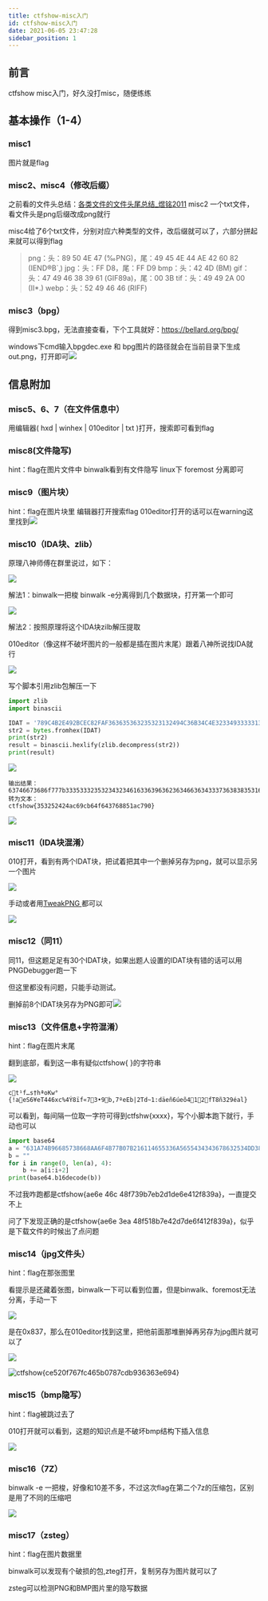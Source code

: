 ```yaml
---
title: ctfshow-misc入门
id: ctfshow-misc入门
date: 2021-06-05 23:47:28
sidebar_position: 1
---
```


<!-- more -->

## 前言

ctfshow misc入门，好久没打misc，随便练练



## 基本操作（1-4）

### misc1

图片就是flag

### misc2、misc4（修改后缀）

之前看的文件头总结：[各类文件的文件头尾总结_煜铭2011](https://blog.csdn.net/qq_29277155/article/details/98060616)
misc2 一个txt文件，看文件头是png后缀改成png就行

misc4给了6个txt文件，分别对应六种类型的文件，改后缀就可以了，六部分拼起来就可以得到flag

> png：头：89 50 4E 47 (‰PNG)，尾：49 45 4E 44 AE 42 60 82 (IEND®B`‚)
> jpg：头：FF D8，尾：FF D9
> bmp：头：42 4D (BM)
> gif：头：47 49 46 38 39 61 (GIF89a)，尾：00 3B
> tif：头：49 49 2A 00 (II*.)
> webp：头：52 49 46 46 (RIFF)

### misc3（bpg）

得到misc3.bpg，无法直接查看，下个工具就好：https://bellard.org/bpg/

windows下cmd输入bpgdec.exe 和 bpg图片的路径就会在当前目录下生成out.png，打开即可![](https://i.loli.net/2021/05/14/UfQVqmXdZ2HptE1.png)



## 信息附加

### misc5、6、7（在文件信息中）

用编辑器( hxd | winhex | 010editor | txt )打开，搜索即可看到flag

### misc8(文件隐写)

hint：flag在图片文件中
binwalk看到有文件隐写
linux下 foremost 分离即可

### misc9（图片块）

hint：flag在图片块里
编辑器打开搜索flag 
010editor打开的话可以在warning这里找到![](https://i.loli.net/2021/05/14/KjhFTG3iD6RVScd.png)

### misc10（IDA块、zlib）

原理八神师傅在群里说过，如下：

![](https://i.loli.net/2021/06/03/VfgSMyH6w8EpAQN.jpg)

解法1：binwalk一把梭
binwalk -e分离得到几个数据块，打开第一个即可

![](https://i.loli.net/2021/06/03/VkgHRyEfWlt48nU.png)

解法2：按照原理将这个IDA块zilb解压提取

010editor（像这样不破坏图片的一般都是插在图片末尾）跟着八神所说找IDA就行

![](https://i.loli.net/2021/06/03/7nAtgDrfcHqsQWv.png)

写个脚本引用zlib包解压一下

```python
import zlib
import binascii

IDAT = '789C4B2E492BCEC82FAF363635363235323132494C36B34C4E3233493333313637B3B030354C4C36B734A8050009960BD1'
str2 = bytes.fromhex(IDAT)
print(str2)
result = binascii.hexlify(zlib.decompress(str2))
print(result)
```

![](https://i.loli.net/2021/06/04/5uKzfSUyIe1QqVh.png)

```
输出结果：
63746673686f777b33353332353234323461633639636236346636343337363838353161633739307d
转为文本：
ctfshow{353252424ac69cb64f643768851ac790}
```

![](https://i.loli.net/2021/06/04/RaKmwrUMPZEV2QT.png)

### misc11（IDA块混淆）

010打开，看到有两个IDAT块，把试着把其中一个删掉另存为png，就可以显示另一个图片

![](https://i.loli.net/2021/06/04/JlzEMxTP1wCiYhU.png)

手动或者用[TweakPNG ](http://entropymine.com/jason/tweakpng/)都可以

![](https://i.loli.net/2021/06/04/h3MnteGIEHymLNr.png)

### misc12（同11）

同11，但这题足足有30个IDAT块，如果出题人设置的IDAT块有错的话可以用PNGDebugger跑一下

但这里都没有问题，只能手动测试。

删掉前8个IDAT块另存为PNG即可![](https://i.loli.net/2021/06/04/DKwaQWishnmLpHN.png)

### misc13（文件信息+字符混淆）

hint：flag在图片末尾

翻到底部，看到这一串有疑似ctfshow{ }的字符串

![](https://i.loli.net/2021/06/04/HPiAGUEdygsM5Ip.png)

```
ct¹f…s†hªoKw°{!aeS6¥eT446xc%4Ý8ïf«73•9b‚7ºeEb|2Td~1:däeñ6úeõ412fT8ñ329éal}
```

可以看到，每间隔一位取一字符可得到ctfshw{xxxx}，写个小脚本跑下就行，手动也可以

```python
import base64
a = "631A74B96685738668AA6F4B77B07B216114655336A5655434343678632534DD38EF66AB37103395391F628237BA6545627C3254647E313A64E465F136FA65F5341E3107321D665438F1333239E9616C7D"
b = ""
for i in range(0, len(a), 4):
    b += a[i:i+2]
print(base64.b16decode(b))
```

不过我咋跑都是ctfshow{ae6e 46c 48f739b7eb2d1de6e412f839a}，一直提交不上

问了下发现正确的是ctfshow{ae6e 3ea 48f518b7e42d7de6f412f839a}，似乎是下载文件的时候出了点问题

### misc14（jpg文件头）

hint：flag在那张图里

看提示是还藏着张图，binwalk一下可以看到位置，但是binwalk、foremost无法分离，手动一下

![](https://i.loli.net/2021/06/04/U5mDYLo3fTKatSI.png)

是在0x837，那么在010editor找到这里，把他前面那堆删掉再另存为jpg图片就可以了

![](https://i.loli.net/2021/06/04/3xLgBwPz14Ht9yX.png)

![ctfshow{ce520f767fc465b0787cdb936363e694}](https://i.loli.net/2021/06/04/1LISVYvZuFDsB7U.jpg)

### misc15（bmp隐写）

hint：flag被跳过去了

010打开就可以看到，这题的知识点是不破坏bmp结构下插入信息

![](https://i.loli.net/2021/06/04/MNmhxZ52arjktYQ.png)

### misc16（7Z）

binwalk -e 一把梭，好像和10差不多，不过这次flag在第二个7z的压缩包，区别是用了不同的压缩吧

![](https://i.loli.net/2021/06/04/3Uhlp5oGEyu6ZqA.png)



### misc17（zsteg）

hint：flag在图片数据里

binwalk可以发现有个破损的包,zteg打开，复制另存为图片就可以了

zsteg可以检测PNG和BMP图片里的隐写数据

